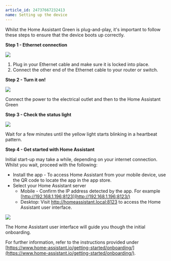 ```yaml
---
article_id: 24737667232413
name: Setting up the device
---
```

Whilst the Home Assistant Green is plug-and-play, it's important to follow these steps to ensure that the device boots up correctly.


**Step 1 - Ethernet connection**

![](../_assets/green-connect-ethernet.webp)

1.  Plug in your Ethernet cable and make sure it is locked into place.
2.  Connect the other end of the Ethernet cable to your router or switch.


**Step 2 - Turn it on!**

![](../_assets/green-connect-power.webp)

Connect the power to the electrical outlet and then to the Home Assistant Green


**Step 3 - Check the status light**

![](../_assets/green-heartbeat.webp)

Wait for a few minutes until the yellow light starts blinking in a heartbeat pattern.

**Step 4 - Get started with Home Assistant**

Initial start-up may take a while, depending on your internet connection. Whilst you wait, proceed with the following:

-   Install the app - To access Home Assistant from your mobile device, use the QR code to locate the app in the app store.
-   Select your Home Assistant server
    -   Mobile - Confirm the IP address detected by the app. For example  [http://192.168.1.196:8123](http://192.168.1.196:8123/)
    -   Desktop: Visit http://homeassistant.local:8123 to access the Home Assistant user interface.


![](../_assets/home-assistant-app-qr-codes.webp)

The Home Assistant user interface will guide you though the initial onboarding.

For further information, refer to the instructions provided under  [https://www.home-assistant.io/getting-started/onboarding/](https://www.home-assistant.io/getting-started/onboarding/).